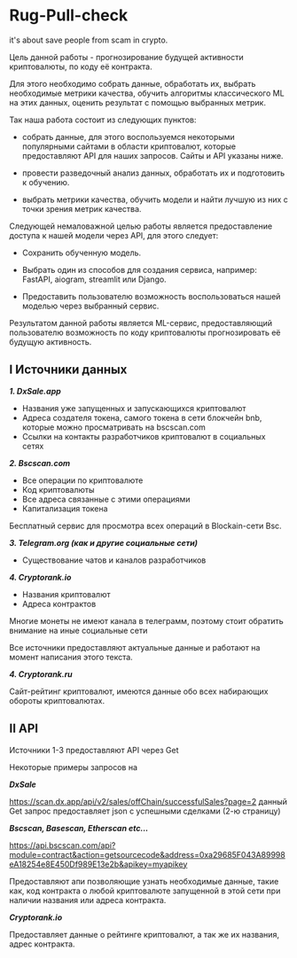 # Rug-Pull-check
it's about save people from scam in crypto.

Цель данной работы - прогнозирование будущей активности криптовалюты, по коду её контракта. 

Для этого необходимо собрать данные, обработать их, выбрать необходимые метрики качества, обучить алгоритмы классического ML на этих данных, оценить результат с помощью выбранных метрик. 

Так наша работа состоит из следующих пунктов:

- собрать данные, для этого воспользуемся некоторыми популярными сайтами в области криптовалют, которые предоставляют API для наших запросов. Сайты и API указаны ниже. 

- провести разведочный анализ данных, обработать их и подготовить к обучению.

- выбрать метрики качества, обучить модели и найти лучшую из них с точки зрения метрик качества.

Следующей немаловажной целью работы является предоставление доступа к нашей модели через API, для этого следует:

- Сохранить обученную модель.

- Выбрать один из способов для создания сервиса, например: FastAPI, aiogram, streamlit или Django.

- Предоставить пользователю возможность воспользоваться нашей моделью через выбранный сервис.

Результатом данной работы является ML-сервис, предоставляющий пользователю возможность по коду криптовалюты прогнозировать её будущую активность.

## I Источники данных

***1.	DxSale.app***
-	Названия уже запущенных и запускающихся криптовалют
-	Адреса создателя токена, самого токена в сети блокчейн bnb, которые можно просматривать на bscscan.com
-	Ссылки на контакты разработчиков криптовалют в социальных сетях	

***2.	Bscscan.com***
-	Все операции по криптовалюте
-	Код криптовалюты
-	Все адреса связанные с этими операциями
-	Капитализация токена

Бесплатный сервис для просмотра всех операций в Blockain-сети Bsc.

***3.	Telegram.org (как и другие социальные сети)***
-	Существование чатов и каналов разработчиков

***4. Cryptorank.io***
-   Названия криптовалют
-   Адреса контрактов

Многие монеты не имеют канала в телеграмм, поэтому стоит обратить внимание на иные социальные сети

Все источники предоставляют актуальные данные и работают на момент написания этого текста.

***4. Cryptorank.ru***

Сайт-рейтинг криптовалют, имеются данные обо всех набирающих обороты криптовалютах.

## II API

Источники 1-3 предоставляют API через Get

Некоторые примеры запросов на

***DxSale***

https://scan.dx.app/api/v2/sales/offChain/successfulSales?page=2
данный Get запрос предоставляет json с успешными сделками (2-ю страницу)

***Bscscan, Basescan, Etherscan etc...***

https://api.bscscan.com/api?module=contract&action=getsourcecode&address=0xa29685F043A89998eA18254e8E450Df989E13e2b&apikey=myapikey

Предоставляют апи позволяющие узнать необходимые данные, такие как, код контракта о любой криптовалюте запущенной в этой сети при наличии названия или адреса контракта.


***Cryptorank.io***

Предоставляет данные о рейтинге криптовалют, а так же их названия, адрес контракта.
